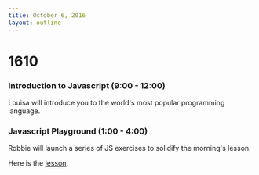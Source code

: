 ```yaml
---
title: October 6, 2016
layout: outline
---
```


# 1610

### Introduction to Javascript (9:00 - 12:00)

Louisa will introduce you to the world's most popular programming language.

### Javascript Playground (1:00 - 4:00)

Robbie will launch a series of JS exercises to solidify the morning's lesson.

Here is the [lesson](http://frontend.turing.io/lessons/javascript-playground.html).
